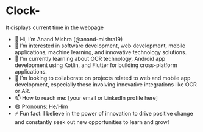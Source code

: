 # Clock-
It displays current time in the webpage

- 👋 Hi, I’m Anand Mishra (@anand-mishra19)
- 👀 I’m interested in software development, web development, mobile applications, machine learning, and innovative technology solutions.
- 🌱 I’m currently learning about OCR technology, Android app development using Kotlin, and Flutter for building cross-platform applications.
- 💞️ I’m looking to collaborate on projects related to web and mobile app development, especially those involving innovative integrations like OCR or AR.
- 📫 How to reach me: [your email or LinkedIn profile here]
- 😄 Pronouns: He/Him
- ⚡ Fun fact: I believe in the power of innovation to drive positive change and constantly seek out new opportunities to learn and grow!
